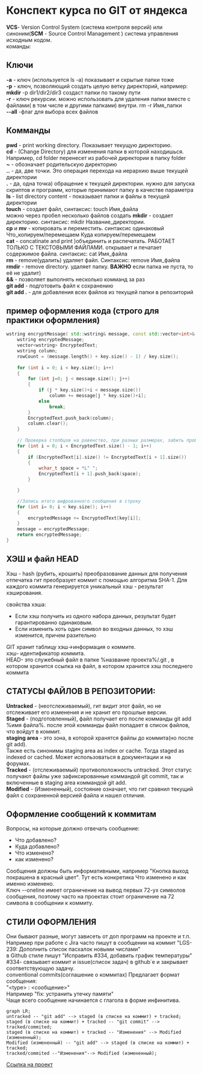 # Конспект курса по GIT от яндекса

**VCS**- Version Control System (система контроля версий)
или синоним(**SCM** - Source Control Management ) система управления исходным кодом.  
команды:

## Ключи
**-a** - ключ (используется ls -a) показывает и скрытые папки тоже  
**-p** - ключ, позволяющий создать целую ветку директорий, например:  
**mkdir** -p dir1/dir2/dir3 создаст папки по такому пути  
**-r** - ключ рекурсии. можно использовать для удаления папки вместе с файлами( в том числе и другими папками) внутри.
rm -r Имя_папки  
**--all** -флаг для выбора всех файлов  

## Комманды
**pwd** - print working directory. Показывает текущую директорию.  
**cd** - (Change Directory) для изменения папки в которой находишься. Например, cd folder перенесет из рабочей директории в папку folder  
**~** - обозначает родительскую директорию  
**..** - да, две точки. Это операция перехода на иерархию выше текущей директории  
**.** - да, одна точка) обращение к текущей директории. нужно для запуска скриптов и программ, которые принимают папку в качестве параметра  
**ls** - list directory content - показывает папки и файлы в текущей директории  
**touch** - создает файл, синтаксис:
touch Имя_файла  
можно через пробел несколько файлов создать
**mkdir** - создает директорию. синтаксис:
mkdir Название_директории.  
**cp** и **mv** - копировать и переместить. синтаксис одинаковый  
Что_копируем/перемещаем Куда копируем/перемещаем  
**cat** - concatinate and print )объединить и распечатать. РАБОТАЕТ ТОЛЬКО С ТЕКСТОВЫМИ ФАЙЛАМИ. открывает и печатает содержимое файла. синтаксис:
cat Имя_файла  
**rm** - remove(удалить) удаляет файл.
Синтаксис: remove Имя_файла  
**rmdir** - remove directory. удаляет папку.
**ВАЖНО** если папка не пуста, то её не удалит)  
**&&** - позволяет выполнять несколько комманд за раз  
**git add** - подготовить файл к сохранению  
**git add .** - для добавления всех файлов из текущей папки в репозиторий    
## пример оформления кода (строго для практики оформления)  
```C++
wstring encryptMessage( std::wstring& message, const std::vector<int>& key) {
    wstring encryptedMessage;
    vector<wstring> EncryptedText;
    wstring column;
    rowCount = (message.length() + key.size() - 1) / key.size();
    
    for (int i = 0; i < key.size(); i++)
    {
        for (int j=0; j < message.size(); j++)
        {
            if (j * key.size()+i < message.size())
                column += message[j * key.size()+i];
            else
                break;
        }
        EncryptedText.push_back(column);
        column.clear();
    }
 
    // Проверка столбцов на равенcтво, при разных размерах, забить пробелами
    for (int i = 0; i < EncryptedText.size() - 1; i++)
    {
        if (EncryptedText[i].size() != EncryptedText[i + 1].size())
        {
            wchar_t space = *L" ";
            EncryptedText[i + 1].push_back(space);
        }

    }

    //Запись итого шифрованного сообщения в строку
    for (int i= 0; i < key.size(); i++)
    {
        encryptedMessage += EncryptedText[key[i]];
    }
    message = encryptedMessage;
    return encryptedMessage;
}
```  

## ХЭШ и файл HEAD

Хэш - hash (рубить, крошить) преобразование данных для получения отпечатка
гит преобразует коммит с помощью алгоритма SHA-1. Для каждого коммита генерируется уникальный хэш - результат хэширования.

свойства хэша:
- Если хэш получить из одного набора данных, результат будет гарантированно одинаковым.
- Если изменить хоть один символ во входных данных, то хэш изменится, причем разительно

GIT хранит таблицу  хэш->информация о коммите.  
хэш- идентификатор коммита.  
HEAD- это служебный файл в папке %название проекта%/.git , в котором хранится ссылка на файл, в котором хранится хэш последнего коммита

## СТАТУСЫ ФАЙЛОВ В РЕПОЗИТОРИИ:

**Untracked** - (неотслеживаемый), гит видит этот файл, но не отслеживает его изменения и не хранит его прошлые версии.  
**Staged** - (подготовленный), файл получает его после комманды git add %имя файла%. после этой комманды файл попадает в список файлов, что войдут в коммит.  
**staging area** - это зона, в которой хранятся файлы до коммита(но после git add).  
Также есть синонимы staging area as index or cache. Тогда staged as indexed or cached. Может использоваться в документации и на форумах.  
**Tracked** - (отслеживаемый) противоположность untracked. Этот статус получают файлы уже зафиксированные коммандой git commit, так и включенные в staging area коммандой git add.  
**Modified** - (Измененный), состояние означает, что гит сравнил текущий файл с сохраненной версией файла и нашел отличия.

## Оформление сообщений к коммитам

Вопросы, на которые должно отвечать сообщение:
- Что добавлено?
- Куда добавлено?
- Что изменено?
- как изменено?

Сообщения должны быть информативными, например "Кнопка выход покрашена в красный цвет". Тут есть конкретика Что изменено и как именно изменено.  
Ключ --oneline имеет ограничение на вывод первых 72-ух символов сообщения, поэтому часто на проектах стоит ограничение на 72 символа в сообщении к коммиту.

## СТИЛИ ОФОРМЛЕНИЯ

Они бывают разные, могут зависеть от доп программ на проекте и т.п. Например при работе с Jira часто пишут в сообщении на коммит "LGS-239: Дополнить список пасхалок новыми числами"  
в Github стиле пишут "Исправить #334, добавить график температуры"  
#334- связывает коммит и issue(список задач) в github`е и закрывает соответствующую задачу.  
conventional commits(соглашение о коммитах)
Предлагает формат сообщения:  
"<tуpe> : <сообщение>"  
Например "fix: устранить утечку памяти"  
Чаще всего сообщение начинается с глагола в форме инфинитива.

```mermaid
graph LR;
untracked -- "git add" --> staged (в списке на коммит) + tracked;
staged (в списке на коммит) + tracked -- "git commit" --> tracked/commited;
staged (в списке на коммит) + tracked -- "Изменения" --> Modified (измененный);
Modified (измененный) -- "git add" --> staged (в списке на коммит) + tracked;
tracked/commited --"Изменения"--> Modified (измененный);
```
[Ссылка на проект](https://github.com/Masslocalnik/project-to-share)  